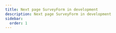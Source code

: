 ```yaml
---
title: Next page SurveyForm in development
description: Next page SurveyForm in development
sidebar:
  order: 1
---
```

